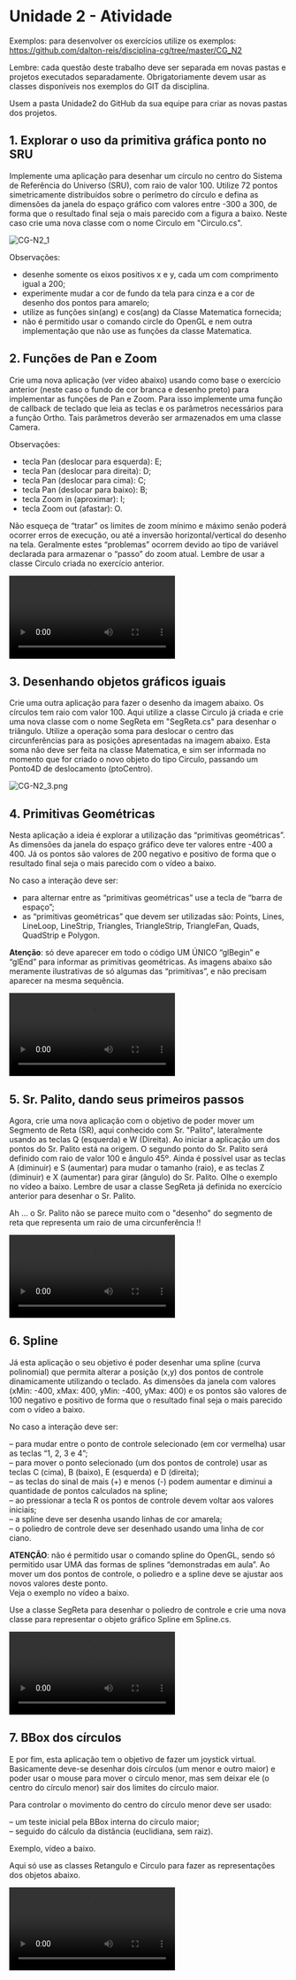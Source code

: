 # Unidade 2 - Atividade  

<!--
avisar para postar nas pastas do GitHub
-->

Exemplos: para desenvolver os exercícios utilize os exemplos: https://github.com/dalton-reis/disciplina-cg/tree/master/CG_N2  

Lembre: cada questão deste trabalho deve ser separada em novas pastas e projetos executados separadamente. Obrigatoriamente devem usar as classes disponíveis nos exemplos do GIT da disciplina.  

Usem a pasta Unidade2 do GitHub da sua equipe para criar as novas pastas dos projetos.  

## 1. Explorar o uso da primitiva gráfica ponto no SRU  

Implemente uma aplicação para desenhar um círculo no centro do Sistema de Referência do Universo (SRU), com raio de valor 100. Utilize 72 pontos simetricamente distribuídos sobre o perímetro do círculo e defina as dimensões da janela do espaço gráfico com valores entre -300 a 300, de forma que o resultado final seja o mais parecido com a figura a baixo. Neste caso crie uma nova classe com o nome Circulo em "Circulo.cs".  

![CG-N2_1](./imgs/CG-N2_1.png "CG-N2_1")  

Observações:  

- desenhe somente os eixos positivos x e y, cada um com comprimento igual a 200;  
- experimente mudar a cor de fundo da tela para cinza e a cor de desenho dos pontos para amarelo;  
- utilize as funções sin(ang) e cos(ang) da Classe Matematica fornecida;  
- não é permitido usar o comando circle do OpenGL e nem outra implementação que não use as funções da classe Matematica.  

## 2. Funções de Pan e Zoom  

Crie uma nova aplicação (ver vídeo abaixo) usando como base o exercício anterior (neste caso o fundo de cor branca e desenho preto) para implementar as funções de Pan e Zoom. Para isso implemente uma função de callback de teclado que leia as teclas e os parâmetros necessários para a função Ortho. Tais parâmetros deverão ser armazenados em uma classe Camera.  

Observações:  

- tecla Pan (deslocar para esquerda): E;  
- tecla Pan (deslocar para direita): D;  
- tecla Pan (deslocar para cima): C;  
- tecla Pan (deslocar para baixo): B;  
- tecla Zoom in (aproximar): I;  
- tecla Zoom out (afastar): O.  

Não esqueça de “tratar” os limites de zoom mínimo e máximo senão poderá ocorrer erros de execução, ou até a inversão horizontal/vertical do desenho na tela. Geralmente estes “problemas” ocorrem devido ao tipo de variável declarada para armazenar o “passo” do zoom atual. Lembre de usar a classe Circulo criada no exercício anterior.  

![CG-N2_2.mov](./imgs/CG-N2_2.mov "CG-N2_2.mov")  

## 3. Desenhando objetos gráficos iguais  

Crie uma outra aplicação para fazer o desenho da imagem abaixo. Os círculos tem raio com valor 100. Aqui utilize a classe Circulo já criada e crie uma nova classe com o nome SegReta em  "SegReta.cs" para desenhar o triângulo. Utilize a operação soma para deslocar o centro das circunferências para as posições apresentadas na imagem abaixo. Esta soma não deve ser feita na classe Matematica, e sim ser informada no momento que for criado o novo objeto do tipo Circulo, passando um Ponto4D de deslocamento (ptoCentro).  

![CG-N2_3.png](./imgs/CG-N2_3.png "CG-N2_3.png")  

## 4. Primitivas Geométricas  

Nesta aplicação a ideia é explorar a utilização das “primitivas geométricas”. As dimensões da janela do espaço gráfico deve ter valores entre -400 a 400. Já os pontos são valores de 200 negativo e positivo de forma que o resultado final seja o mais parecido com o vídeo a baixo.  

No caso a interação deve ser:  

- para alternar entre as “primitivas geométricas” use a tecla de “barra de espaço”;  
- as “primitivas geométricas” que devem ser utilizadas são: Points, Lines,  LineLoop,  LineStrip,  Triangles,  TriangleStrip, TriangleFan,  Quads, QuadStrip e Polygon.  

**Atenção**: só deve aparecer em todo o código UM ÚNICO “glBegin” e “glEnd” para informar as primitivas geométricas. As imagens abaixo são meramente ilustrativas de só algumas das “primitivas”, e não precisam aparecer na mesma sequência.  

![CG-N2_4.mov](./imgs/CG-N2_4.mov "CG-N2_4.mov")  

## 5. Sr. Palito, dando seus primeiros passos  

Agora, crie uma nova aplicação com o objetivo de poder mover um Segmento de Reta (SR), aqui conhecido com Sr. "Palito", lateralmente usando as teclas Q (esquerda) e W (Direita). Ao iniciar a aplicação um dos pontos do Sr. Palito está na origem. O segundo ponto do Sr. Palito será definido com raio de valor 100 e ângulo 45º. Ainda é possível usar as teclas A (diminuir) e S (aumentar) para mudar  o tamanho (raio), e as teclas Z (diminuir) e X (aumentar) para girar (ângulo) do Sr. Palito. Olhe o exemplo no vídeo a baixo. Lembre de usar a classe SegReta já definida no exercício anterior para desenhar o Sr. Palito.  

Ah ... o Sr. Palito não se parece muito com o "desenho" do segmento de reta que representa um raio de uma circunferência !!  

![CG-N2_5.mov](./imgs/CG-N2_5.mov "CG-N2_5.mov")  

## 6. Spline  

Já esta aplicação o seu objetivo é poder desenhar uma spline (curva polinomial) que permita alterar a posição (x,y) dos pontos de controle dinamicamente utilizando o teclado. As dimensões da janela com valores (xMin: -400, xMax: 400, yMin: -400, yMax: 400) e os pontos são valores de 100 negativo e positivo de forma que o resultado final seja o mais parecido com o vídeo a baixo.  

No caso a interação deve ser:  

– para mudar entre o ponto de controle selecionado (em cor vermelha) usar as teclas “1, 2, 3 e 4”;  
– para mover o ponto selecionado (um dos pontos de controle) usar as teclas C (cima), B (baixo), E (esquerda) e D (direita);  
– as teclas do sinal de mais (+) e menos (-) podem aumentar e diminui a quantidade de pontos calculados na spline;  
– ao pressionar a tecla R os pontos de controle devem voltar aos valores iniciais;  
– a spline deve ser desenha usando linhas de cor amarela;  
– o poliedro de controle deve ser desenhado usando uma linha de cor ciano.  

**ATENÇÃO**: não é permitido usar o comando spline do OpenGL, sendo só permitido usar UMA das formas de splines “demonstradas em aula”. Ao mover um dos pontos de controle, o poliedro e a spline deve se ajustar aos novos valores deste ponto.  
Veja o exemplo no vídeo a baixo.  

Use a classe SegReta para desenhar o poliedro de controle e crie uma nova classe para representar o objeto gráfico Spline em Spline.cs.  

![CG-N2_6.mov](./imgs/CG-N2_6.mov "CG-N2_6.mov")  

## 7. BBox dos círculos

E por fim, esta aplicação tem o objetivo de fazer um joystick virtual. Basicamente deve-se desenhar dois círculos (um menor e outro maior) e poder usar o mouse para mover o círculo menor, mas sem deixar ele (o centro do círculo menor) sair dos limites do círculo maior.  

Para controlar o movimento do centro do círculo menor deve ser usado:  

– um teste inicial pela BBox interna do círculo maior;  
– seguido do cálculo da distância (euclidiana, sem raiz).  

Exemplo, vídeo a baixo.  

Aqui só use as classes Retangulo e Circulo para fazer as representações dos objetos abaixo.  

![CG-N2_7.mov](./imgs/CG-N2_7.mov "CG-N2_7.mov")  

<!--
Caro aluno, a sua nota da atividade N2 (unidade 2) de Computação Gráfica já esta disponível no DION.
Nota:

Gabarito _________________________
01) Ponto: 1,0 - Nota:
02) Ponto: 1,0 - Nota:
03) Ponto: 1,0 - Nota:
04) Ponto: 1,0 - Nota:
05) Ponto: 2,0 - Nota:
06) Ponto: 2,0 - Nota:
07) Ponto: 2,0 - Nota:
-->
